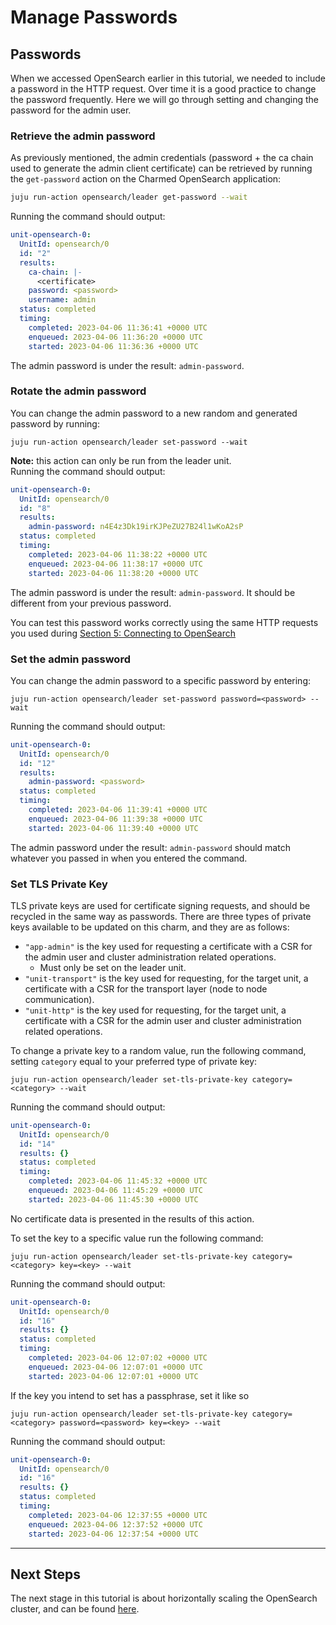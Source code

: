 # Manage Passwords

## Passwords

When we accessed OpenSearch earlier in this tutorial, we needed to include a password in the HTTP request. Over time it is a good practice to change the password frequently. Here we will go through setting and changing the password for the admin user.

### Retrieve the admin password
As previously mentioned, the admin credentials (password + the ca chain used to generate the admin client certificate) can be retrieved by running the `get-password` action on the Charmed OpenSearch application:

```bash
juju run-action opensearch/leader get-password --wait
```
Running the command should output:

```yaml
unit-opensearch-0:
  UnitId: opensearch/0
  id: "2"
  results:
    ca-chain: |-
      <certificate>
    password: <password>
    username: admin
  status: completed
  timing:
    completed: 2023-04-06 11:36:41 +0000 UTC
    enqueued: 2023-04-06 11:36:20 +0000 UTC
    started: 2023-04-06 11:36:36 +0000 UTC
```
The admin password is under the result: `admin-password`.


### Rotate the admin password

You can change the admin password to a new random and generated password by running:

```shell
juju run-action opensearch/leader set-password --wait
```
**Note:** this action can only be run from the leader unit.  
Running the command should output:

```yaml
unit-opensearch-0:
  UnitId: opensearch/0
  id: "8"
  results:
    admin-password: n4E4z3Dk19irKJPeZU27B24l1wKoA2sP
  status: completed
  timing:
    completed: 2023-04-06 11:38:22 +0000 UTC
    enqueued: 2023-04-06 11:38:17 +0000 UTC
    started: 2023-04-06 11:38:20 +0000 UTC
```

The admin password is under the result: `admin-password`. It should be different from your previous password.

You can test this password works correctly using the same HTTP requests you used during [Section 5: Connecting to OpenSearch](./5-connecting-to-opensearch.md)

### Set the admin password

You can change the admin password to a specific password by entering:

```shell
juju run-action opensearch/leader set-password password=<password> --wait
```

Running the command should output:

```yaml
unit-opensearch-0:
  UnitId: opensearch/0
  id: "12"
  results:
    admin-password: <password>
  status: completed
  timing:
    completed: 2023-04-06 11:39:41 +0000 UTC
    enqueued: 2023-04-06 11:39:38 +0000 UTC
    started: 2023-04-06 11:39:40 +0000 UTC
```

The admin password under the result: `admin-password` should match whatever you passed in when you entered the command.

### Set TLS Private Key

TLS private keys are used for certificate signing requests, and should be recycled in the same way as passwords. There are three types of private keys available to be updated on this charm, and they are as follows:

- `"app-admin"` is the key used for requesting a certificate with a CSR for the admin user and cluster administration related operations.
  - Must only be set on the leader unit.
- `"unit-transport"` is the key used for requesting, for the target unit, a certificate with a CSR for the transport layer (node to node communication).
- `"unit-http"` is the key used for requesting, for the target unit, a certificate with a CSR for the admin user and cluster administration related operations.

To change a private key to a random value, run the following command, setting `category` equal to your preferred type of private key:

```shell
juju run-action opensearch/leader set-tls-private-key category=<category> --wait
```

Running the command should output:

```yaml
unit-opensearch-0:
  UnitId: opensearch/0
  id: "14"
  results: {}
  status: completed
  timing:
    completed: 2023-04-06 11:45:32 +0000 UTC
    enqueued: 2023-04-06 11:45:29 +0000 UTC
    started: 2023-04-06 11:45:30 +0000 UTC
```

No certificate data is presented in the results of this action.

To set the key to a specific value run the following command:

```shell
juju run-action opensearch/leader set-tls-private-key category=<category> key=<key> --wait
```

Running the command should output:

```yaml
unit-opensearch-0:
  UnitId: opensearch/0
  id: "16"
  results: {}
  status: completed
  timing:
    completed: 2023-04-06 12:07:02 +0000 UTC
    enqueued: 2023-04-06 12:07:01 +0000 UTC
    started: 2023-04-06 12:07:01 +0000 UTC
```

If the key you intend to set has a passphrase, set it like so

```shell
juju run-action opensearch/leader set-tls-private-key category=<category> password=<password> key=<key> --wait
```

Running the command should output:

```yaml
unit-opensearch-0:
  UnitId: opensearch/0
  id: "16"
  results: {}
  status: completed
  timing:
    completed: 2023-04-06 12:37:55 +0000 UTC
    enqueued: 2023-04-06 12:37:52 +0000 UTC
    started: 2023-04-06 12:37:54 +0000 UTC
```

---

## Next Steps

The next stage in this tutorial is about horizontally scaling the OpenSearch cluster, and can be found [here](/t/charmed-opensearch-tutorial-horizontal-scaling/9720).